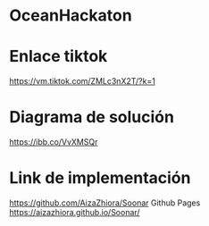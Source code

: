 # OceanHackaton

# Enlace tiktok
https://vm.tiktok.com/ZMLc3nX2T/?k=1
# Diagrama de solución
https://ibb.co/VvXMSQr
# Link de implementación
https://github.com/AizaZhiora/Soonar
Github Pages
https://aizazhiora.github.io/Soonar/
